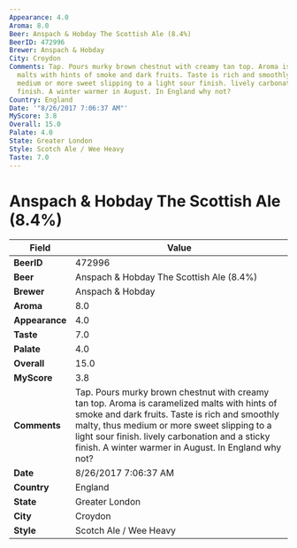 ```yaml
---
Appearance: 4.0
Aroma: 8.0
Beer: Anspach & Hobday The Scottish Ale (8.4%)
BeerID: 472996
Brewer: Anspach & Hobday
City: Croydon
Comments: Tap. Pours murky brown chestnut with creamy tan top. Aroma is caramelized
  malts with hints of smoke and dark fruits. Taste is rich and smoothly malty, thus
  medium or more sweet slipping to a light sour finish. lively carbonation and a sticky
  finish. A winter warmer in August. In England why not?
Country: England
Date: '"8/26/2017 7:06:37 AM"'
MyScore: 3.8
Overall: 15.0
Palate: 4.0
State: Greater London
Style: Scotch Ale / Wee Heavy
Taste: 7.0
---
```


# Anspach & Hobday The Scottish Ale (8.4%)

| Field         | Value |
|---------------|-------|
| **BeerID** | 472996 |
| **Beer** | Anspach & Hobday The Scottish Ale (8.4%) |
| **Brewer** | Anspach & Hobday |
| **Aroma** | 8.0 |
| **Appearance** | 4.0 |
| **Taste** | 7.0 |
| **Palate** | 4.0 |
| **Overall** | 15.0 |
| **MyScore** | 3.8 |
| **Comments** | Tap. Pours murky brown chestnut with creamy tan top. Aroma is caramelized malts with hints of smoke and dark fruits. Taste is rich and smoothly malty, thus medium or more sweet slipping to a light sour finish. lively carbonation and a sticky finish. A winter warmer in August. In England why not? |
| **Date** | 8/26/2017 7:06:37 AM |
| **Country** | England |
| **State** | Greater London |
| **City** | Croydon |
| **Style** | Scotch Ale / Wee Heavy |
